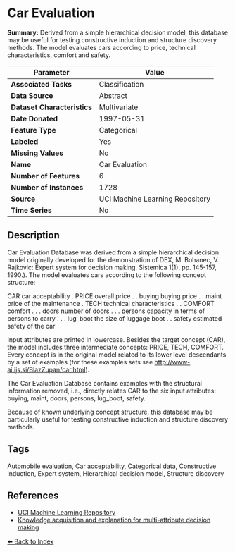 # Car Evaluation

**Summary:** Derived from a simple hierarchical decision model, this database may be useful for testing constructive induction and structure discovery methods. The model evaluates cars according to price, technical characteristics, comfort and safety.

| Parameter | Value |
| --- | --- |
| **Associated Tasks** | Classification |
| **Data Source** | Abstract |
| **Dataset Characteristics** | Multivariate |
| **Date Donated** | 1997-05-31 |
| **Feature Type** | Categorical |
| **Labeled** | Yes |
| **Missing Values** | No |
| **Name** | Car Evaluation |
| **Number of Features** | 6 |
| **Number of Instances** | 1728 |
| **Source** | UCI Machine Learning Repository |
| **Time Series** | No |

## Description

Car Evaluation Database was derived from a simple hierarchical decision model originally developed for the demonstration of DEX, M. Bohanec, V. Rajkovic: Expert system for decision making. Sistemica 1(1), pp. 145-157, 1990.). The model evaluates cars according to the following concept structure:

CAR                      car acceptability
. PRICE                  overall price
. . buying               buying price
. . maint                price of the maintenance
. TECH                   technical characteristics
. . COMFORT              comfort
. . . doors              number of doors
. . . persons            capacity in terms of persons to carry
. . . lug_boot           the size of luggage boot
. . safety               estimated safety of the car

Input attributes are printed in lowercase. Besides the target concept (CAR), the model includes three intermediate concepts: PRICE, TECH, COMFORT. Every concept is in the original model related to its lower level descendants by a set of examples (for these examples sets see http://www-ai.ijs.si/BlazZupan/car.html).

The Car Evaluation Database contains examples with the structural information removed, i.e., directly relates CAR to the six input attributes: buying, maint, doors, persons, lug_boot, safety.

Because of known underlying concept structure, this database may be particularly useful for testing constructive induction and structure discovery methods.

## Tags

Automobile evaluation, Car acceptability, Categorical data, Constructive induction, Expert system, Hierarchical decision model, Structure discovery

## References

- [UCI Machine Learning Repository](https://archive.ics.uci.edu/ml/datasets/Car+Evaluation)
- [Knowledge acquisition and explanation for multi-attribute decision making](https://www.semanticscholar.org/paper/KNOWLEDGE-ACQUISITION-AND-EXPLANATION-FOR-DECISION-Bohanec-Rajkovi%C4%8D/8bab443ae322ff47c3e609272bd93fd4650555bc)

[⬅️ Back to Index](../README.md)
